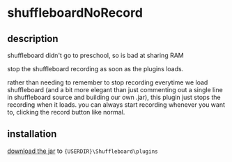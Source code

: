 # shuffleboardNoRecord

## description
shuffleboard didn't go to preschool, so is bad at sharing RAM

stop the shuffleboard recording as soon as the plugins loads. 

rather than needing to remember to stop recording everytime we load shuffleboard (and a bit more elegant than just commenting out a single line in shuffleboard source and building our own .jar), this plugin just stops the recording when it loads. you can always start recording whenever you want to, clicking the record button like normal.

## installation
[download the jar](https://github.com/teamhyper/shuffleboardNoRecord/releases/latest) to `{USERDIR}\Shuffleboard\plugins`

